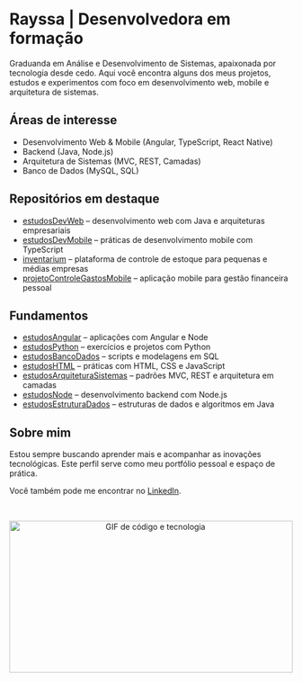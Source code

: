 # Rayssa | Desenvolvedora em formação

Graduanda em Análise e Desenvolvimento de Sistemas, apaixonada por tecnologia desde cedo. Aqui você encontra alguns dos meus projetos, estudos e experimentos com foco em desenvolvimento web, mobile e arquitetura de sistemas.

## Áreas de interesse
- Desenvolvimento Web & Mobile (Angular, TypeScript, React Native)
- Backend (Java, Node.js)
- Arquitetura de Sistemas (MVC, REST, Camadas)
- Banco de Dados (MySQL, SQL)

## Repositórios em destaque
- [estudosDevWeb](https://github.com/vexedray/estudosDevWeb) – desenvolvimento web com Java e arquiteturas empresariais
- [estudosDevMobile](https://github.com/vexedray/estudosDevMobile) – práticas de desenvolvimento mobile com TypeScript
- [inventarium](https://github.com/vexedray/inventarium) – plataforma de controle de estoque para pequenas e médias empresas
- [projetoControleGastosMobile](https://github.com/vexedray/projetoControleGastosMobile) – aplicação mobile para gestão financeira pessoal

## Fundamentos
- [estudosAngular](https://github.com/vexedray/estudosAngular) – aplicações com Angular e Node
- [estudosPython](https://github.com/vexedray/estudosPython) – exercícios e projetos com Python
- [estudosBancoDados](https://github.com/vexedray/estudosBancoDados) – scripts e modelagens em SQL
- [estudosHTML](https://github.com/vexedray/estudosHTML) – práticas com HTML, CSS e JavaScript
- [estudosArquiteturaSistemas](https://github.com/vexedray/estudosArquiteturaSistemas) – padrões MVC, REST e arquitetura em camadas
- [estudosNode](https://github.com/vexedray/estudosNode) – desenvolvimento backend com Node.js
- [estudosEstruturaDados](https://github.com/vexedray/estudosEstruturaDados) – estruturas de dados e algoritmos em Java

## Sobre mim
Estou sempre buscando aprender mais e acompanhar as inovações tecnológicas. Este perfil serve como meu portfólio pessoal e espaço de prática.

Você também pode me encontrar no [LinkedIn](https://www.linkedin.com/in/vexedray).

<br>

<p align="center">
  <img src="https://media1.giphy.com/media/v1.Y2lkPTc5MGI3NjExd2YwNW80MXNvbHo3bGRkNjBqa3ltbm1mdmdibnM0enF4YjhhN2FwYiZlcD12MV9pbnRlcm5hbF9naWZfYnlfaWQmY3Q9Zw/LMcB8XospGZO8UQq87/giphy.gif" width="100%" height="270px" alt="GIF de código e tecnologia">
</p>
